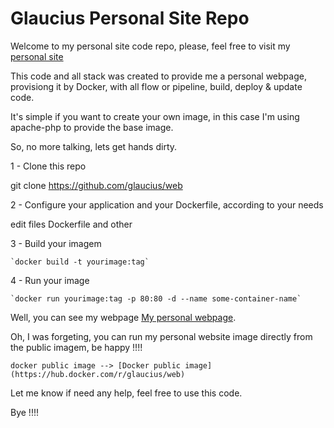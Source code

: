 # Glaucius Personal Site Repo
Welcome to my personal site code repo, please, feel free to visit my [personal site](http://glaucius.moonops.com.br)

This code and all stack was created to provide me a personal webpage, provisiong it by Docker, with all flow or pipeline, build, deploy & update code.

It's simple if you want to create your own image, in this case I'm using apache-php to provide the base image.

So, no more talking, lets get hands dirty.

1 - Clone this repo

git clone https://github.com/glaucius/web

2 - Configure your application and your Dockerfile, according to your needs

edit files  Dockerfile and other

3 - Build your imagem

    `docker build -t yourimage:tag`


4 - Run your image

    `docker run yourimage:tag -p 80:80 -d --name some-container-name`


Well, you can see my webpage  [My personal webpage](http://glaucius.moonops.com.br).

Oh, I was forgeting, you can run my personal website image directly from the public imagem, be happy !!!!

    docker public image --> [Docker public image](https://hub.docker.com/r/glaucius/web)

Let me know if need any help, feel free to use this code.

Bye !!!!